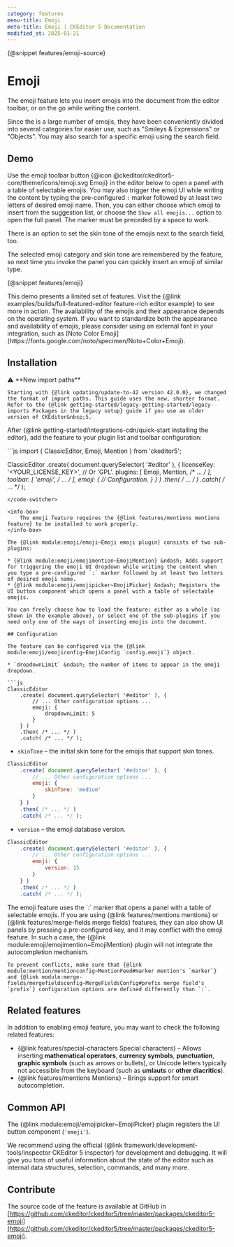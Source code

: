 ```yaml
---
category: features
menu-title: Emoji
meta-title: Emoji | CKEditor 5 Documentation
modified_at: 2025-01-21
---
```


{@snippet features/emoji-source}

# Emoji

The emoji feature lets you insert emojis into the document from the editor toolbar, or on the go while writing the content.

Since the is a large number of emojis, they have been conveniently divided into several categories for easier use, such as "Smileys & Expressions" or "Objects". You may also search for a specific emoji using the search field.

## Demo

Use the emoji toolbar button {@icon @ckeditor/ckeditor5-core/theme/icons/emoji.svg Emoji} in the editor below to open a panel with a table of selectable emojis. You may also trigger the emoji UI while writing the content by typing the pre-configured `:` marker followed by at least two letters of desired emoji name. Then, you can either choose which emoji to insert from the suggestion list, or choose the `Show all emojis...` option to open the full panel. The marker must be preceded by a space to work.

There is an option to set the skin tone of the emojis next to the search field, too.

The selected emoji category and skin tone are remembered by the feature, so next time you invoke the panel you can quickly insert an emoji of similar type.

{@snippet features/emoji}

<info-box info>
	This demo presents a limited set of features. Visit the {@link examples/builds/full-featured-editor feature-rich editor example} to see more in action.
</info-box>

<info-box warning>
	The availability of the emojis and their appearance depends on the operating system. If you want to standardize both the appearance and availability of emojis, please consider using an external font in your integration, such as [Noto Color Emoji](https://fonts.google.com/noto/specimen/Noto+Color+Emoji).
</info-box>

## Installation

<info-box info>
	⚠️ **New import paths**

	Starting with {@link updating/update-to-42 version 42.0.0}, we changed the format of import paths. This guide uses the new, shorter format. Refer to the {@link getting-started/legacy-getting-started/legacy-imports Packages in the legacy setup} guide if you use an older version of CKEditor&nbsp;5.
</info-box>

After {@link getting-started/integrations-cdn/quick-start installing the editor}, add the feature to your plugin list and toolbar configuration:

<code-switcher>
```js
import { ClassicEditor, Emoji, Mention } from 'ckeditor5';

ClassicEditor
	.create( document.querySelector( '#editor' ), {
		licenseKey: '<YOUR_LICENSE_KEY>', // Or 'GPL'.
		plugins: [ Emoji, Mention, /* ... */ ],
		toolbar: [ 'emoji', /* ... */ ],
		emoji: {
			// Configuration.
		}
	} )
	.then( /* ... */ )
	.catch( /* ... */ );
```
</code-switcher>

<info-box>
	The emoji feature requires the {@link features/mentions mentions feature} to be installed to work properly.
</info-box>

The {@link module:emoji/emoji~Emoji emoji plugin} consists of two sub-plugins:

* {@link module:emoji/emojimention~EmojiMention} &ndash; Adds support for triggering the emoji UI dropdown while writing the content when you type a pre-configured `:` marker followed by at least two letters of desired emoji name.
* {@link module:emoji/emojipicker~EmojiPicker} &ndash; Registers the UI button component which opens a panel with a table of selectable emojis.

You can freely choose how to load the feature: either as a whole (as shown in the example above), or select one of the sub-plugins if you need only one of the ways of inserting emojis into the document.

## Configuration

The feature can be configured via the {@link module:emoji/emojiconfig~EmojiConfig `config.emoji`} object.

* `dropdownLimit` &ndash; the number of items to appear in the emoji dropdown.

```js
ClassicEditor
	.create( document.querySelector( '#editor' ), {
		// ... Other configuration options ...
		emoji: {
			dropdownLimit: 5
		}
	} )
	.then( /* ... */ )
	.catch( /* ... */ );
```

* `skinTone` &ndash; the initial skin tone for the emojis that support skin tones.

```js
ClassicEditor
	.create( document.querySelector( '#editor' ), {
		// ... Other configuration options ...
		emoji: {
			skinTone: 'medium'
		}
	} )
	.then( /* ... */ )
	.catch( /* ... */ );
```

* `version` &ndash; the emoji database version.

```js
ClassicEditor
	.create( document.querySelector( '#editor' ), {
		// ... Other configuration options ...
		emoji: {
			version: 15
		}
	} )
	.then( /* ... */ )
	.catch( /* ... */ );
```

<info-box info>
	The emoji feature uses the `:` marker that opens a panel with a table of selectable emojis. If you are using {@link features/mentions mentions} or {@link features/merge-fields merge fields} features, they can also show UI panels by pressing a pre-configured key, and it may conflict with the emoji feature. In such a case, the {@link module:emoji/emojimention~EmojiMention} plugin will not integrate the autocompletion mechanism.

	To prevent conflicts, make sure that {@link module:mention/mentionconfig~MentionFeed#marker mention's `marker`} and {@link module:merge-fields/mergefieldsconfig~MergeFieldsConfig#prefix merge field's `prefix`} configuration options are defined differently than `:`.
</info-box>

## Related features

In addition to enabling emoji feature, you may want to check the following related features:

* {@link features/special-characters Special characters} &ndash; Allows inserting **mathematical operators**, **currency symbols**, **punctuation**, **graphic symbols** (such as arrows or bullets), or Unicode letters typically not accessible from the keyboard (such as **umlauts** or **other diacritics**).
* {@link features/mentions Mentions} &ndash; Brings support for smart autocompletion.

## Common API

The {@link module:emoji/emojipicker~EmojiPicker} plugin registers the UI button component (`'emoji'`).

<info-box>
	We recommend using the official {@link framework/development-tools/inspector CKEditor&nbsp;5 inspector} for development and debugging. It will give you tons of useful information about the state of the editor such as internal data structures, selection, commands, and many more.
</info-box>

## Contribute

The source code of the feature is available at GitHub in [https://github.com/ckeditor/ckeditor5/tree/master/packages/ckeditor5-emoji](https://github.com/ckeditor/ckeditor5/tree/master/packages/ckeditor5-emoji).
